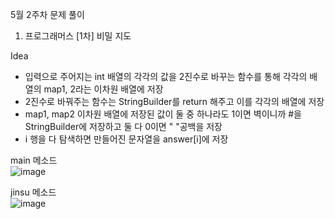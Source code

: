 5월 2주차 문제 풀이

1. 프로그래머스 [1차] 비밀 지도

Idea
- 입력으로 주어지는 int 배열의 각각의 값을 2진수로 바꾸는 함수를 통해 각각의 배열의 map1, 2라는 이차원 배열에 저장
- 2진수로 바꿔주는 함수는 StringBuilder를 return 해주고 이를 각각의 배열에 저장
- map1, map2 이차원 배열에 저장된 값이 둘 중 하나라도 1이면 벽이니까 #을 StringBuilder에 저장하고 둘 다 0이면 " "공백을 저장
- i 행을 다 탐색하면 만들어진 문자열을 answer[i]에 저장


main 메소드<br>
 ![image](https://user-images.githubusercontent.com/48550373/117010534-db545900-ad27-11eb-9298-8ae43e079a84.png)
 
jinsu 메소드<br>
 ![image](https://user-images.githubusercontent.com/48550373/117010583-e60eee00-ad27-11eb-80a5-45429cacb035.png)
